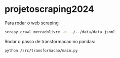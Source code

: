 # projetoscraping2024


Para rodar o web scraping

```bash
scrapy crawl mercadolivre -o ../../data/data.jsonl
```

Rodar o passo de transformacao no pandas:


```bash
python /src/transformacao/main.py 
```